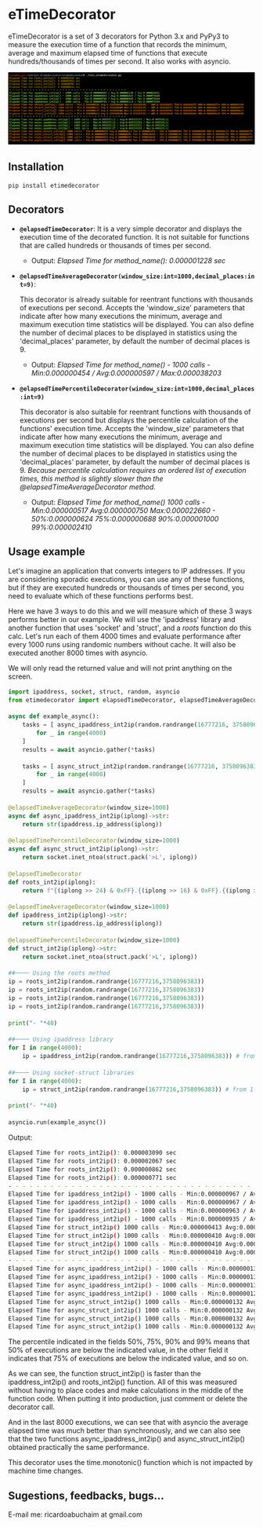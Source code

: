 # eTimeDecorator

eTimeDecorator is a set of 3 decorators for Python 3.x and PyPy3 to measure the execution time of a function that records the minimum, average and maximum elapsed time of functions that execute hundreds/thousands of times per second. It also works with asyncio.

![](https://raw.githubusercontent.com/rabuchaim/etimedecorator/main/example.png)

## Installation

```
pip install etimedecorator
```

## Decorators

- **`@elapsedTimeDecorator`**: It is a very simple decorator and displays the execution time of the decorated function. It is not suitable for functions that are called hundreds or thousands of times per second.
    - Output: *Elapsed Time for method_name(): 0.000001228 sec*

- **`@elapsedTimeAverageDecorator(window_size:int=1000,decimal_places:int=9)`**:

    This decorator is already suitable for reentrant functions with thousands of executions per second. Accepts the 'window_size' parameters that indicate after how many executions the minimum, average and maximum execution time statistics will be displayed. You can also define the number of decimal places to be displayed in statistics using the 'decimal_places' parameter, by default the number of decimal places is 9.

    - Output: *Elapsed Time for method_name() - 1000 calls - Min:0.000000454 / Avg:0.000000597 / Max:0.000038203*

- **`@elapsedTimePercentileDecorator(window_size:int=1000,decimal_places:int=9)`**

    This decorator is also suitable for reentrant functions with thousands of executions per second but displays the percentile calculation of the functions' execution time. Accepts the 'window_size' parameters that indicate after how many executions the minimum, average and maximum execution time statistics will be displayed. You can also define the number of decimal places to be displayed in statistics using the 'decimal_places' parameter, by default the number of decimal places is 9. *Because percentile calculation requires an ordered list of execution times, this method is slightly slower than the @elapsedTimeAverageDecorator method.*

    - Output: *Elapsed Time for method_name() 1000 calls - Min:0.000000517 Avg:0.000000750 Max:0.000022660 - 50%:0.000000624 75%:0.000000688 90%:0.000001000 99%:0.000002410*


## Usage example

Let's imagine an application that converts integers to IP addresses. If you are considering sporadic executions, you can use any of these functions, but if they are executed hundreds or thousands of times per second, you need to evaluate which of these functions performs best.

Here we have 3 ways to do this and we will measure which of these 3 ways performs better in our example. We will use the 'ipaddress' library and another function that uses 'socket' and 'struct', and a *roots* function do this calc. Let's run each of them 4000 times and evaluate performance after every 1000 runs using randomic numbers without cache. It will also be executed another 8000 times with asyncio.

We will only read the returned value and will not print anything on the screen. 

```python
import ipaddress, socket, struct, random, asyncio
from etimedecorator import elapsedTimeDecorator, elapsedTimeAverageDecorator, elapsedTimePercentileDecorator

async def example_async():
    tasks = [ async_ipaddress_int2ip(random.randrange(16777216, 3758096383))
        for _ in range(4000)
    ]
    results = await asyncio.gather(*tasks)

    tasks = [ async_struct_int2ip(random.randrange(16777216, 3758096383))
        for _ in range(4000)
    ]
    results = await asyncio.gather(*tasks)

@elapsedTimeAverageDecorator(window_size=1000)
async def async_ipaddress_int2ip(iplong)->str:
    return str(ipaddress.ip_address(iplong))

@elapsedTimePercentileDecorator(window_size=1000)
async def async_struct_int2ip(iplong)->str:
    return socket.inet_ntoa(struct.pack('>L', iplong))

@elapsedTimeDecorator
def roots_int2ip(iplong):
    return f"{(iplong >> 24) & 0xFF}.{(iplong >> 16) & 0xFF}.{(iplong >> 8) & 0xFF}.{iplong & 0xFF}"

@elapsedTimeAverageDecorator(window_size=1000)
def ipaddress_int2ip(iplong)->str:
    return str(ipaddress.ip_address(iplong))

@elapsedTimePercentileDecorator(window_size=1000)
def struct_int2ip(iplong)->str:
    return socket.inet_ntoa(struct.pack('>L', iplong))

##──── Using the roots method 
ip = roots_int2ip(random.randrange(16777216,3758096383))
ip = roots_int2ip(random.randrange(16777216,3758096383))
ip = roots_int2ip(random.randrange(16777216,3758096383))
ip = roots_int2ip(random.randrange(16777216,3758096383))

print("- "*40)

##──── Using ipaddress library 
for I in range(4000):
    ip = ipaddress_int2ip(random.randrange(16777216,3758096383)) # from 1.0.0.0 to 223.255.255.255
    
##──── Using socket-struct libraries
for I in range(4000):
    ip = struct_int2ip(random.randrange(16777216,3758096383)) # from 1.0.0.0 to 223.255.255.255

print("- "*40)

asyncio.run(example_async())

```
Output:
```bash
Elapsed Time for roots_int2ip(): 0.000003090 sec
Elapsed Time for roots_int2ip(): 0.000002067 sec
Elapsed Time for roots_int2ip(): 0.000000862 sec
Elapsed Time for roots_int2ip(): 0.000000771 sec
- - - - - - - - - - - - - - - - - - - - - - - - - - - - - - - - - - - - - - - -
Elapsed Time for ipaddress_int2ip() - 1000 calls - Min:0.000000967 / Avg:0.000001179 / Max:0.000025965
Elapsed Time for ipaddress_int2ip() - 1000 calls - Min:0.000000967 / Avg:0.000001758 / Max:0.000150562
Elapsed Time for ipaddress_int2ip() - 1000 calls - Min:0.000000963 / Avg:0.000001299 / Max:0.000150562
Elapsed Time for ipaddress_int2ip() - 1000 calls - Min:0.000000935 / Avg:0.000001079 / Max:0.000150562
Elapsed Time for struct_int2ip() 1000 calls - Min:0.000000413 Avg:0.000000514 Max:0.000041898 - 50%:0.000000451 75%:0.000000462 90%:0.000000474 99%:0.000000826
Elapsed Time for struct_int2ip() 1000 calls - Min:0.000000410 Avg:0.000000444 Max:0.000041898 - 50%:0.000000432 75%:0.000000441 90%:0.000000450 99%:0.000000505
Elapsed Time for struct_int2ip() 1000 calls - Min:0.000000410 Avg:0.000000513 Max:0.000041898 - 50%:0.000000500 75%:0.000000510 90%:0.000000521 99%:0.000000591
Elapsed Time for struct_int2ip() 1000 calls - Min:0.000000410 Avg:0.000000532 Max:0.000041898 - 50%:0.000000501 75%:0.000000526 90%:0.000000548 99%:0.000000928
- - - - - - - - - - - - - - - - - - - - - - - - - - - - - - - - - - - - - - - -
Elapsed Time for async_ipaddress_int2ip() - 1000 calls - Min:0.000000135 / Avg:0.000000354 / Max:0.000017034
Elapsed Time for async_ipaddress_int2ip() - 1000 calls - Min:0.000000133 / Avg:0.000000283 / Max:0.000017034
Elapsed Time for async_ipaddress_int2ip() - 1000 calls - Min:0.000000133 / Avg:0.000000339 / Max:0.000017034
Elapsed Time for async_ipaddress_int2ip() - 1000 calls - Min:0.000000120 / Avg:0.000000350 / Max:0.000024730
Elapsed Time for async_struct_int2ip() 1000 calls - Min:0.000000132 Avg:0.000000179 Max:0.000007117 - 50%:0.000000168 75%:0.000000173 90%:0.000000177 99%:0.000000210
Elapsed Time for async_struct_int2ip() 1000 calls - Min:0.000000132 Avg:0.000000231 Max:0.000011292 - 50%:0.000000170 75%:0.000000178 90%:0.000000186 99%:0.000001282
Elapsed Time for async_struct_int2ip() 1000 calls - Min:0.000000132 Avg:0.000000291 Max:0.000011292 - 50%:0.000000187 75%:0.000000194 90%:0.000000205 99%:0.000001917
Elapsed Time for async_struct_int2ip() 1000 calls - Min:0.000000132 Avg:0.000000456 Max:0.000015390 - 50%:0.000000277 75%:0.000000288 90%:0.000000463 99%:0.000004349
```
The percentile indicated in the fields 50%, 75%, 90% and 99% means that 50% of executions are below the indicated value, in the other field it indicates that 75% of executions are below the indicated value, and so on.

As we can see, the function struct_int2ip() is faster than the ipaddress_int2ip() and roots_int2ip() function. All of this was measured without having to place codes and make calculations in the middle of the function code. When putting it into production, just comment or delete the decorator call.

And in the last 8000 executions, we can see that with asyncio the average elapsed time was much better than synchronously, and we can also see that the two functions async_ipaddress_int2ip() and async_struct_int2ip() obtained practically the same performance.

This decorator uses the time.monotonic() function which is not impacted by machine time changes.

## Sugestions, feedbacks, bugs...

E-mail me: ricardoabuchaim at gmail.com

